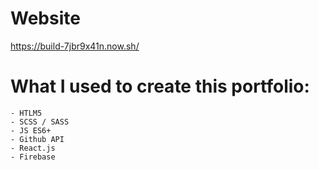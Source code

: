 # Website

https://build-7jbr9x41n.now.sh/

# What I used to create this portfolio:

    - HTLM5
    - SCSS / SASS
    - JS ES6+
    - Github API
    - React.js
    - Firebase
